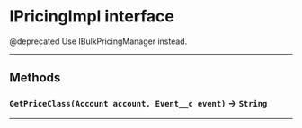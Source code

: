 # IPricingImpl interface

 @deprecated Use IBulkPricingManager instead.

---
## Methods
### `GetPriceClass(Account account, Event__c event)` → `String`
---

